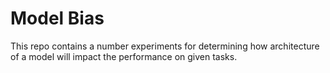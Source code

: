 #  Model Bias

This repo contains a number experiments for determining how architecture of a model will impact the performance on given tasks.

